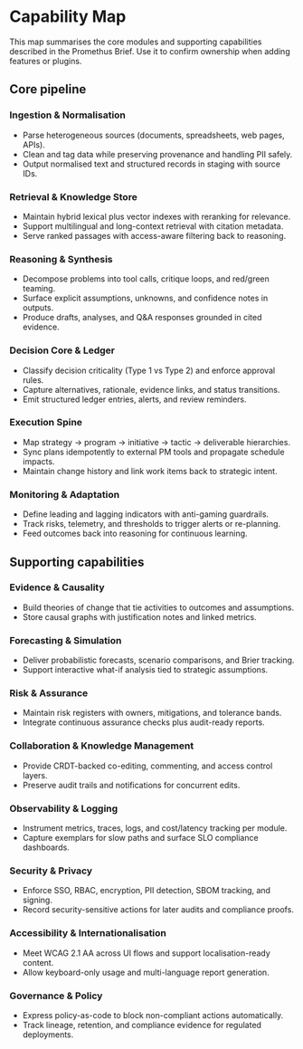 # Capability Map

This map summarises the core modules and supporting capabilities described in
the Promethus Brief. Use it to confirm ownership when adding features or
plugins.

## Core pipeline

### Ingestion & Normalisation
- Parse heterogeneous sources (documents, spreadsheets, web pages, APIs).
- Clean and tag data while preserving provenance and handling PII safely.
- Output normalised text and structured records in staging with source IDs.

### Retrieval & Knowledge Store
- Maintain hybrid lexical plus vector indexes with reranking for relevance.
- Support multilingual and long-context retrieval with citation metadata.
- Serve ranked passages with access-aware filtering back to reasoning.

### Reasoning & Synthesis
- Decompose problems into tool calls, critique loops, and red/green teaming.
- Surface explicit assumptions, unknowns, and confidence notes in outputs.
- Produce drafts, analyses, and Q&A responses grounded in cited evidence.

### Decision Core & Ledger
- Classify decision criticality (Type 1 vs Type 2) and enforce approval rules.
- Capture alternatives, rationale, evidence links, and status transitions.
- Emit structured ledger entries, alerts, and review reminders.

### Execution Spine
- Map strategy → program → initiative → tactic → deliverable hierarchies.
- Sync plans idempotently to external PM tools and propagate schedule impacts.
- Maintain change history and link work items back to strategic intent.

### Monitoring & Adaptation
- Define leading and lagging indicators with anti-gaming guardrails.
- Track risks, telemetry, and thresholds to trigger alerts or re-planning.
- Feed outcomes back into reasoning for continuous learning.

## Supporting capabilities

### Evidence & Causality
- Build theories of change that tie activities to outcomes and assumptions.
- Store causal graphs with justification notes and linked metrics.

### Forecasting & Simulation
- Deliver probabilistic forecasts, scenario comparisons, and Brier tracking.
- Support interactive what-if analysis tied to strategic assumptions.

### Risk & Assurance
- Maintain risk registers with owners, mitigations, and tolerance bands.
- Integrate continuous assurance checks plus audit-ready reports.

### Collaboration & Knowledge Management
- Provide CRDT-backed co-editing, commenting, and access control layers.
- Preserve audit trails and notifications for concurrent edits.

### Observability & Logging
- Instrument metrics, traces, logs, and cost/latency tracking per module.
- Capture exemplars for slow paths and surface SLO compliance dashboards.

### Security & Privacy
- Enforce SSO, RBAC, encryption, PII detection, SBOM tracking, and signing.
- Record security-sensitive actions for later audits and compliance proofs.

### Accessibility & Internationalisation
- Meet WCAG 2.1 AA across UI flows and support localisation-ready content.
- Allow keyboard-only usage and multi-language report generation.

### Governance & Policy
- Express policy-as-code to block non-compliant actions automatically.
- Track lineage, retention, and compliance evidence for regulated deployments.
